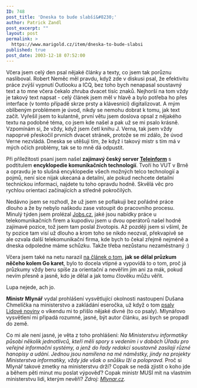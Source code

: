 ```yaml
---
ID: 748
post_title: 'Dneska to bude slabší&#8230;'
author: Patrick Zandl
post_excerpt: ""
layout: post
permalink: >
  https://www.marigold.cz/item/dneska-to-bude-slabsi
published: true
post_date: 2003-12-18 07:52:00
---
```

<P>Včera jsem celý den psal nějaké články a texty, co jsem tak porůznu nasliboval. Robert Neměc měl pravdu, když zde v diskusi psal, že efektivitu práce zvýší vypnutí Outlooku a ICQ, bez toho bych nenapasal soustavný text a to mne včera čekalo zhruba dvacet tisíc znaků. Nejhorší na tom vždy je takový text napsat - celý článek jsem měl v hlavě a bylo potřeba ho přes interface (v tomto případě skrze prsty a klávesnici) digitalizovat. A mým oblíbeným problémem je úvod, nikdy se nemohu dobrat k tomu, jak text začít. Vyřešil jsem to kulantně, první větu jsem doslova opsal z nějakého textu na podobné téma, co jsem kde našel a pak už se mi psalo krásně. Vzpomínám si, že vždy, když jsem četl knihu J. Verna, tak jsem vždy napoprvé přeskočil prvních dvacet stránek, protože se mi zdálo, že úvod Verne nezvládá. Dneska se utěšuji tím, že když i takový mistr s tím má v mých očích problémy, tak se to mně dá odpustit. </P>
<P>Při příležitosti psaní jsem našel <STRONG>zajímavý český server </STRONG><A href="http://www.teleinform.cz/" target=_blank><STRONG>Teleinform</STRONG></A> s podtitulem <STRONG>encyklopedie komunikačních technologií</STRONG>. Tvoří ho VUT v Brně a opravdu je to slušná encyklopedie všech možných telco technologií a pojmů, není sice nijak ukecaná a detailní, ale pokud nechcete detailní technickou&#160;informaci, najdete tu toho opravdu hodně. Skvělá věc pro rychlou orientaci začínajících a středně pokročilých.</P>
<P>Nedávno jsem se rozhodl, že už jsem se poflakuji bez pořádné práce dlouho a že by nebylo naškodu zase vstoupit do pracovního procesu. Minulý týden jsem prolézal <A href="http://www.jobs.cz/">Jobs.cz</A>, jaké jsou nabídky práce u telekomunikačních firem a kupodivu jsem u dvou operátorů našel hodně zajímavé pozice, tož jsem tam poslal životopis. Až později jsem si všiml, že ty pozice tam visí už dlouho a krom toho se nikdo neozval, překvapivě se ale ozvala další telekomunikační firma, kde bych to čekal zřejmě nejméně a dneska odpoledne máme schůzku.&#160;Takže třeba nezůstanu nezaměstnaný :)&#160;</P>
<P>Včera jsem také na netu narazil <A href="http://www.bloguje.cz/blogy/mujblog/18611_item.php" target=_blank>na článek o tom</A>, <STRONG>jak se dělal průzkum něčeho kolem Go karet</STRONG>, bylo to docela vtipné a vypovídá to o tom, proč já průzkumy vždy beru spíše za orientační a nevěřím jim ani za mák, pokud nevím přesně a jasně, kdo je dělal a jak tomu člověku můžu věřit. </P>
<P>Lupa nejede, ach jo. </P>
<P><STRONG>Ministr Mlynář</STRONG> vydal prohlášení vysvětlující okolnosti nastoupení Dušana Chmelíčka na ministerstvo a zakládání eseročka, už když o tom <A href="http://lidovky.centrum.cz/clanek.phtml?id=223565" target=_blank>psaly Lidové noviny</A> o víkendu mi to přišlo nějaké divné (to co psaly). Mlynářovo vysvětlení mi připadá rozumné, jasné, být autor článku, asi bych se propadl do země. </P>
<P>Co mi ale není jasné, je věta z toho prohlášení: <EM>Na Ministerstvu informatiky působí několik jednotlivců, kteří měli spory s vedením i v dobách Úřadu pro veřejné informační systémy, a jenž do řady redakcí soustavně zasílají různé hanopisy a udání. Jednou jsou namířena na mé náměstky, jindy na projekty Ministerstva informatiky, vždy jde však o snůšku lží a polopravd.</EM> Proč si Mlynář takové zmetky na ministerstvu drží? Copak se nedá zjistit o koho jde a během pěti minut mu poslat výpověď? Copak ministr MUSÍ mít na vlastním ministerstvu lidi, kterým nevěří? <EM>Zdroj: </EM><A href="http://www.telefonie.cz/zprava.asp?id=3648" target=_blank><EM>Mlynar.cz</EM></A><EM>.</EM></P>